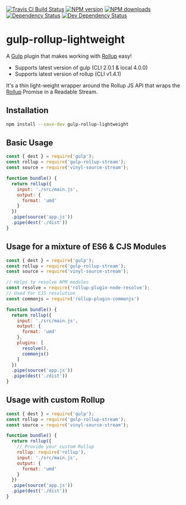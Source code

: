 <!-- BADGES/ -->

<span class="badge-travisci"><a href="http://travis-ci.org/b1lly/gulp-rollup-lightweight?branch=master" title="Check this project's build status on TravisCI"><img src="https://img.shields.io/travis/b1lly/gulp-rollup-lightweight/master.svg" alt="Travis CI Build Status" /></a></span>
<span class="badge-npmversion"><a href="https://npmjs.org/package/gulp-rollup-lightweight" title="View this project on NPM"><img src="https://img.shields.io/npm/v/gulp-rollup-lightweight.svg" alt="NPM version" /></a></span>
<span class="badge-npmdownloads"><a href="https://npmjs.org/package/gulp-rollup-lightweight" title="View this project on NPM"><img src="https://img.shields.io/npm/dm/gulp-rollup-lightweight.svg" alt="NPM downloads" /></a></span>
<span class="badge-daviddm"><a href="https://david-dm.org/b1lly/gulp-rollup-lightweight" title="View the status of this project's dependencies on DavidDM"><img src="https://img.shields.io/david/b1lly/gulp-rollup-lightweight.svg" alt="Dependency Status" /></a></span>
<span class="badge-daviddmdev"><a href="https://david-dm.org/b1lly/gulp-rollup-lightweight#info=devDependencies" title="View the status of this project's development dependencies on DavidDM"><img src="https://img.shields.io/david/dev/b1lly/gulp-rollup-lightweight.svg" alt="Dev Dependency Status" /></a></span>

<!-- /BADGES -->


# gulp-rollup-lightweight
A [Gulp] plugin that makes working with [Rollup] easy!

- Supports latest version of gulp (CLI 2.0.1 & local 4.0.0)
- Supports latest version of rollup (CLI v1.4.1)

It's a thin light-weight wrapper around the Rollup JS API that wraps
the [Rollup] Promise in a Readable Stream.

## Installation
```bash
npm install --save-dev gulp-rollup-lightweight
```

## Basic Usage
```js
const { dest } = require('gulp');
const rollup = require('gulp-rollup-stream');
const source = require('vinyl-source-stream');

function bundle() {
  return rollup({
    input: './src/main.js',
    output: {
      format: 'umd'
    }
  })
  .pipe(source('app.js'))
  .pipe(dest('./dist'))
}
```


## Usage for a mixture of ES6 & CJS Modules
```js
const { dest } = require('gulp');
const rollup = require('gulp-rollup-stream');
const source = require('vinyl-source-stream');

// Helps to resolve NPM modules
const resolve = require('rollup-plugin-node-resolve');
// Used for CJS resolution
const commonjs = require('rollup-plugin-commonjs')

function bundle() {
  return rollup({
    input: './src/main.js',
    output: {
      format: 'umd'
    },
    plugins: [
      resolve(),
      commonjs()
    ]
  })
  .pipe(source('app.js'))
  .pipe(dest('./dist'))
}
```

## Usage with custom Rollup
```js
const { dest } = require('gulp');
const rollup = require('gulp-rollup-stream');
const source = require('vinyl-source-stream');

function bundle() {
  return rollup({
    // Provide your custom Rollup
    rollup: require('rollup'),
    input: './src/main.js',
    output: {
      format: 'umd'
    }
  })
  .pipe(source('app.js'))
  .pipe(dest('./dist'))
}

```

[Rollup]: https://www.npmjs.com/package/rollup
[gulp]: http://gulpjs.com/
